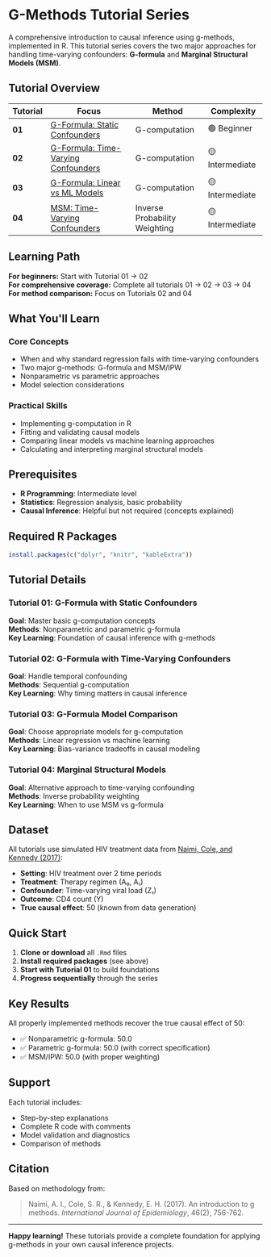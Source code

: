 # G-Methods Tutorial Series

A comprehensive introduction to causal inference using g-methods, implemented in R. This tutorial series covers the two major approaches for handling time-varying confounders: **G-formula** and **Marginal Structural Models (MSM)**.

## Tutorial Overview

| Tutorial | Focus | Method | Complexity |
|----------|-------|--------|------------|
| **01** | [G-Formula: Static Confounders](01_g-formula_intro_static-confounders.Rmd) | G-computation | 🟢 Beginner |
| **02** | [G-Formula: Time-Varying Confounders](02_g-formula_intro_time-varying-confounders.Rmd) | G-computation | 🟡 Intermediate |
| **03** | [G-Formula: Linear vs ML Models](03_g-formula_linear-vs-ml.Rmd) | G-computation | 🟡 Intermediate |
| **04** | [MSM: Time-Varying Confounders](04_g-formula_msm_time-varying.Rmd) | Inverse Probability Weighting | 🟡 Intermediate |

## Learning Path

**For beginners:** Start with Tutorial 01 → 02  
**For comprehensive coverage:** Complete all tutorials 01 → 02 → 03 → 04  
**For method comparison:** Focus on Tutorials 02 and 04

## What You'll Learn

### Core Concepts
- When and why standard regression fails with time-varying confounders
- Two major g-methods: G-formula and MSM/IPW
- Nonparametric vs parametric approaches
- Model selection considerations

### Practical Skills
- Implementing g-computation in R
- Fitting and validating causal models
- Comparing linear models vs machine learning approaches
- Calculating and interpreting marginal structural models

## Prerequisites

- **R Programming**: Intermediate level
- **Statistics**: Regression analysis, basic probability
- **Causal Inference**: Helpful but not required (concepts explained)

## Required R Packages

```r
install.packages(c("dplyr", "knitr", "kableExtra"))
```

## Tutorial Details

### Tutorial 01: G-Formula with Static Confounders
**Goal**: Master basic g-computation concepts  
**Methods**: Nonparametric and parametric g-formula  
**Key Learning**: Foundation of causal inference with g-methods

### Tutorial 02: G-Formula with Time-Varying Confounders  
**Goal**: Handle temporal confounding  
**Methods**: Sequential g-computation  
**Key Learning**: Why timing matters in causal inference

### Tutorial 03: G-Formula Model Comparison
**Goal**: Choose appropriate models for g-computation  
**Methods**: Linear regression vs machine learning  
**Key Learning**: Bias-variance tradeoffs in causal modeling

### Tutorial 04: Marginal Structural Models
**Goal**: Alternative approach to time-varying confounding  
**Methods**: Inverse probability weighting  
**Key Learning**: When to use MSM vs g-formula

## Dataset

All tutorials use simulated HIV treatment data from [Naimi, Cole, and Kennedy (2017)](https://www.ncbi.nlm.nih.gov/pmc/articles/PMC6074945/):

- **Setting**: HIV treatment over 2 time periods
- **Treatment**: Therapy regimen (A₀, A₁)  
- **Confounder**: Time-varying viral load (Z₁)
- **Outcome**: CD4 count (Y)
- **True causal effect**: 50 (known from data generation)

## Quick Start

1. **Clone or download** all `.Rmd` files
2. **Install required packages** (see above)
3. **Start with Tutorial 01** to build foundations
4. **Progress sequentially** through the series

## Key Results

All properly implemented methods recover the true causal effect of 50:

- ✅ Nonparametric g-formula: 50.0
- ✅ Parametric g-formula: 50.0 (with correct specification)
- ✅ MSM/IPW: 50.0 (with proper weighting)

## Support

Each tutorial includes:
- Step-by-step explanations
- Complete R code with comments
- Model validation and diagnostics
- Comparison of methods

## Citation

Based on methodology from:
> Naimi, A. I., Cole, S. R., & Kennedy, E. H. (2017). An introduction to g methods. *International Journal of Epidemiology*, 46(2), 756-762.

---

**Happy learning!** These tutorials provide a complete foundation for applying g-methods in your own causal inference projects.
